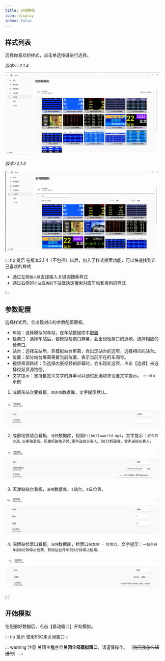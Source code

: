 ```yaml
---
title: 开始模拟
icon: display
index: false
---
```


## 样式列表

选择你喜欢的样式，点击单选按键进行选择。

*版本<=2.1.4*

![](img\simulation\1.png)

*版本>2.1.4*

![](img\simulation\6.png)

::: tip 提示
在版本2.1.4（不包括）以后，加入了样式搜索功能，可以快速找到自己喜欢的样式

- 通过左侧`输入框`直接输入关键词搜索样式
- 通过右侧的`车站`或`类别`下拉框快速搜索对应车站和类别的样式


:::

## 参数配置

选择样式后，会出现对应的参数配置面板。

- 车站：选择模拟的车站，在车站数据库中[配置](station.html)
- 检票口：选择车站后，若模拟检票口屏幕，会出现检票口的选项，选择相应的检票口。
- 站台：选择车站后，若模拟站台屏幕，会出现站台的选项，选择相应的站台。
- 位置：部分站台屏幕需要当前位置，表示当前所在的车厢号。
- 视频资源路径：当选择内嵌视频的屏幕时，会出现此选项，点击【选择】来选择视频资源路径。
- 文字提示：支持自定义文字的屏幕可以通过此选项来设置文字提示。
::: info 示例
1. 成都东站次要看板，`南京南`数据库，文字提示默认。

![](img\simulation\2.png)

2. 成都地铁站台看板，`地铁`数据库，视频`E:\helloworld.mp4`，文字提示：`好车四方造,长客轴温高。凤凰机破兔子焚,掌声送给长客人。5033机破魂，掌声送给长客人。`

![](img\simulation\3.png)

3. 天津站站台看板，`淄博`数据库，`3`站台，`8`车位置。

![](img\simulation\4.png)

4. 淄博站检票口看板，`淄博`数据库，检票口`候车室 - 检票口`，文字提示：`一站台开车前6分钟停止检票，其他站台开车前5分钟停止检票。`

![](img\simulation\5.png)

:::
## 开始模拟

在配置好数据后，点击【启动窗口】开始模拟。

::: tip 提示
使用ESC来关闭窗口
:::

::: warning 注意
关闭主程序会**关闭全部模拟窗口**，请谨慎操作。    （~~别问我怎么知道的~~）
:::